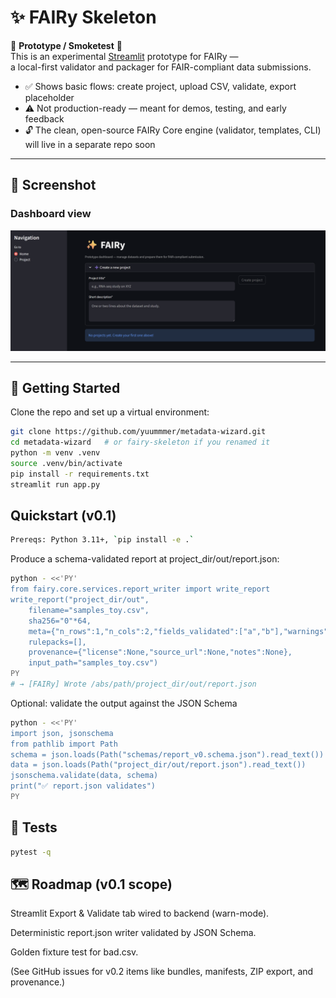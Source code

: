 # ✨ FAIRy Skeleton

🚧 **Prototype / Smoketest** 🚧  
This is an experimental [Streamlit](https://streamlit.io/) prototype for FAIRy —  
a local-first validator and packager for FAIR-compliant data submissions.  

- ✅ Shows basic flows: create project, upload CSV, validate, export placeholder  
- ⚠️ Not production-ready — meant for demos, testing, and early feedback  
- 🔓 The clean, open-source FAIRy Core engine (validator, templates, CLI) will live in a separate repo soon

---

## 📸 Screenshot

### Dashboard view
![FAIRy Dashboard](FAIRy_Dash.png)

---

## 🚀 Getting Started

Clone the repo and set up a virtual environment:

```bash
git clone https://github.com/yuummmer/metadata-wizard.git
cd metadata-wizard   # or fairy-skeleton if you renamed it
python -m venv .venv
source .venv/bin/activate
pip install -r requirements.txt
streamlit run app.py
```
## Quickstart (v0.1)
```bash
Prereqs: Python 3.11+, `pip install -e .`
```
Produce a schema-validated report at project_dir/out/report.json:
```bash
python - <<'PY'
from fairy.core.services.report_writer import write_report
write_report("project_dir/out",
    filename="samples_toy.csv",
    sha256="0"*64,
    meta={"n_rows":1,"n_cols":2,"fields_validated":["a","b"],"warnings":[]},
    rulepacks=[],
    provenance={"license":None,"source_url":None,"notes":None},
    input_path="samples_toy.csv")
PY
# → [FAIRy] Wrote /abs/path/project_dir/out/report.json
```
Optional: validate the output against the JSON Schema
```bash
python - <<'PY'
import json, jsonschema
from pathlib import Path
schema = json.loads(Path("schemas/report_v0.schema.json").read_text())
data = json.loads(Path("project_dir/out/report.json").read_text())
jsonschema.validate(data, schema)
print("✅ report.json validates")
PY
```
## 🧪 Tests
```bash
pytest -q
```
## 🗺️ Roadmap (v0.1 scope)
Streamlit Export & Validate tab wired to backend (warn-mode).

Deterministic report.json writer validated by JSON Schema.

Golden fixture test for bad.csv.

(See GitHub issues for v0.2 items like bundles, manifests, ZIP export, and provenance.)